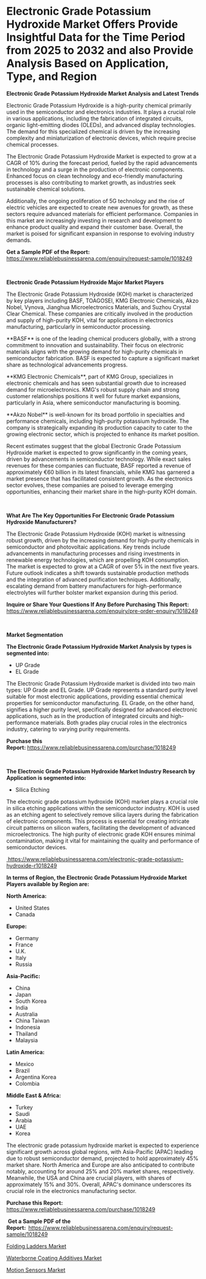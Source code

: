 <p><h1>Electronic Grade Potassium Hydroxide Market Offers Provide Insightful Data for the Time Period from 2025 to 2032 and also Provide Analysis Based on Application, Type, and Region</h1></p><p><strong>Electronic Grade Potassium Hydroxide Market Analysis and Latest Trends</strong></p>
<p><p>Electronic Grade Potassium Hydroxide is a high-purity chemical primarily used in the semiconductor and electronics industries. It plays a crucial role in various applications, including the fabrication of integrated circuits, organic light-emitting diodes (OLEDs), and advanced display technologies. The demand for this specialized chemical is driven by the increasing complexity and miniaturization of electronic devices, which require precise chemical processes.</p><p>The Electronic Grade Potassium Hydroxide Market is expected to grow at a CAGR of 10% during the forecast period, fueled by the rapid advancements in technology and a surge in the production of electronic components. Enhanced focus on clean technology and eco-friendly manufacturing processes is also contributing to market growth, as industries seek sustainable chemical solutions. </p><p>Additionally, the ongoing proliferation of 5G technology and the rise of electric vehicles are expected to create new avenues for growth, as these sectors require advanced materials for efficient performance. Companies in this market are increasingly investing in research and development to enhance product quality and expand their customer base. Overall, the market is poised for significant expansion in response to evolving industry demands.</p></p>
<p><strong>Get a Sample PDF of the Report:&nbsp;</strong> <a href="https://www.reliablebusinessarena.com/enquiry/request-sample/1018249?utm_campaign=2112&utm_medium=2&utm_source=Github&utm_content=ia&utm_term=21032025&utm_id=electronic-grade-potassium-hydroxide">https://www.reliablebusinessarena.com/enquiry/request-sample/1018249</a></p>
<p>&nbsp;</p>
<p><strong>Electronic Grade Potassium Hydroxide Major Market Players</strong></p>
<p><p>The Electronic Grade Potassium Hydroxide (KOH) market is characterized by key players including BASF, TOAGOSEI, KMG Electronic Chemicals, Akzo Nobel, Vynova, Jianghua Microelectronics Materials, and Suzhou Crystal Clear Chemical. These companies are critically involved in the production and supply of high-purity KOH, vital for applications in electronics manufacturing, particularly in semiconductor processing.</p><p>**BASF** is one of the leading chemical producers globally, with a strong commitment to innovation and sustainability. Their focus on electronic materials aligns with the growing demand for high-purity chemicals in semiconductor fabrication. BASF is expected to capture a significant market share as technological advancements progress.</p><p>**KMG Electronic Chemicals**, part of KMG Group, specializes in electronic chemicals and has seen substantial growth due to increased demand for microelectronics. KMG's robust supply chain and strong customer relationships positions it well for future market expansions, particularly in Asia, where semiconductor manufacturing is booming.</p><p>**Akzo Nobel** is well-known for its broad portfolio in specialties and performance chemicals, including high-purity potassium hydroxide. The company is strategically expanding its production capacity to cater to the growing electronic sector, which is projected to enhance its market position.</p><p>Recent estimates suggest that the global Electronic Grade Potassium Hydroxide market is expected to grow significantly in the coming years, driven by advancements in semiconductor technology. While exact sales revenues for these companies can fluctuate, BASF reported a revenue of approximately €60 billion in its latest financials, while KMG has garnered a market presence that has facilitated consistent growth. As the electronics sector evolves, these companies are poised to leverage emerging opportunities, enhancing their market share in the high-purity KOH domain.</p></p>
<p>&nbsp;</p>
<p><strong>What Are The Key Opportunities For Electronic Grade Potassium Hydroxide Manufacturers?</strong></p>
<p><p>The Electronic Grade Potassium Hydroxide (KOH) market is witnessing robust growth, driven by the increasing demand for high-purity chemicals in semiconductor and photovoltaic applications. Key trends include advancements in manufacturing processes and rising investments in renewable energy technologies, which are propelling KOH consumption. The market is expected to grow at a CAGR of over 5% in the next five years. Future outlook indicates a shift towards sustainable production methods and the integration of advanced purification techniques. Additionally, escalating demand from battery manufacturers for high-performance electrolytes will further bolster market expansion during this period.</p></p>
<p><strong>Inquire or Share Your Questions If Any Before Purchasing This Report:</strong> <a href="https://www.reliablebusinessarena.com/enquiry/pre-order-enquiry/1018249?utm_campaign=2112&utm_medium=2&utm_source=Github&utm_content=ia&utm_term=21032025&utm_id=electronic-grade-potassium-hydroxide">https://www.reliablebusinessarena.com/enquiry/pre-order-enquiry/1018249</a></p>
<p>&nbsp;</p>
<p><strong>Market Segmentation</strong></p>
<p><strong>The Electronic Grade Potassium Hydroxide Market Analysis by types is segmented into:</strong></p>
<p><ul><li>UP Grade</li><li>EL Grade</li></ul></p>
<p><p>The Electronic Grade Potassium Hydroxide market is divided into two main types: UP Grade and EL Grade. UP Grade represents a standard purity level suitable for most electronic applications, providing essential chemical properties for semiconductor manufacturing. EL Grade, on the other hand, signifies a higher purity level, specifically designed for advanced electronic applications, such as in the production of integrated circuits and high-performance materials. Both grades play crucial roles in the electronics industry, catering to varying purity requirements.</p></p>
<p><strong>Purchase this Report:&nbsp;</strong><a href="https://www.reliablebusinessarena.com/purchase/1018249?utm_campaign=2112&utm_medium=2&utm_source=Github&utm_content=ia&utm_term=21032025&utm_id=electronic-grade-potassium-hydroxide">https://www.reliablebusinessarena.com/purchase/1018249</a></p>
<p>&nbsp;</p>
<p><strong>The Electronic Grade Potassium Hydroxide Market Industry Research by Application is segmented into:</strong></p>
<p><ul><li>Silica Etching</li></ul></p>
<p><p>The electronic grade potassium hydroxide (KOH) market plays a crucial role in silica etching applications within the semiconductor industry. KOH is used as an etching agent to selectively remove silica layers during the fabrication of electronic components. This process is essential for creating intricate circuit patterns on silicon wafers, facilitating the development of advanced microelectronics. The high purity of electronic grade KOH ensures minimal contamination, making it vital for maintaining the quality and performance of semiconductor devices.</p></p>
<p><a href="https://www.reliablebusinessarena.com/electronic-grade-potassium-hydroxide-r1018249?utm_campaign=2112&utm_medium=2&utm_source=Github&utm_content=ia&utm_term=21032025&utm_id=electronic-grade-potassium-hydroxide">&nbsp;https://www.reliablebusinessarena.com/electronic-grade-potassium-hydroxide-r1018249</a></p>
<p><strong>In terms of Region, the Electronic Grade Potassium Hydroxide Market Players available by Region are:</strong></p>
<p>
    <p> <strong> North America: </strong>
        <ul>
            <li>United States</li>
            <li>Canada</li>
        </ul>
        </p> 
    <p> <strong> Europe: </strong>
        <ul>
            <li>Germany</li>
            <li>France</li>
            <li>U.K.</li>
            <li>Italy</li>
            <li>Russia</li>
        </ul>
        </p> 
    <p> <strong> Asia-Pacific: </strong>
        <ul>
            <li>China</li>
            <li>Japan</li>
            <li>South Korea</li>
            <li>India</li>
            <li>Australia</li>
            <li>China Taiwan</li>
            <li>Indonesia</li>
            <li>Thailand</li>
            <li>Malaysia</li>
        </ul>
        </p> 
    <p> <strong> Latin America: </strong>
        <ul>
            <li>Mexico</li>
            <li>Brazil</li>
            <li>Argentina Korea</li>
            <li>Colombia</li>
        </ul>
        </p> 
    <p> <strong> Middle East & Africa: </strong>
        <ul>
            <li>Turkey</li>
            <li>Saudi</li>
            <li>Arabia</li>
            <li>UAE</li>
            <li>Korea</li>
        </ul>
    </p>
    </p>
<p><p>The electronic grade potassium hydroxide market is expected to experience significant growth across global regions, with Asia-Pacific (APAC) leading due to robust semiconductor demand, projected to hold approximately 45% market share. North America and Europe are also anticipated to contribute notably, accounting for around 25% and 20% market shares, respectively. Meanwhile, the USA and China are crucial players, with shares of approximately 15% and 30%. Overall, APAC's dominance underscores its crucial role in the electronics manufacturing sector.</p></p>
<p><strong>Purchase this Report: </strong><a href="https://www.reliablebusinessarena.com/purchase/1018249?utm_campaign=2112&utm_medium=2&utm_source=Github&utm_content=ia&utm_term=21032025&utm_id=electronic-grade-potassium-hydroxide">https://www.reliablebusinessarena.com/purchase/1018249</a></p>
<p>&nbsp;<strong>Get a Sample PDF of the Report:&nbsp;&nbsp;</strong><a href="https://www.reliablebusinessarena.com/enquiry/request-sample/1018249?utm_campaign=2112&utm_medium=2&utm_source=Github&utm_content=ia&utm_term=21032025&utm_id=electronic-grade-potassium-hydroxide">https://www.reliablebusinessarena.com/enquiry/request-sample/1018249</a></p>
<p><strong></strong></p>
<p><p><a href="https://github.com/arvelm4nthig/Market-Research-Report-List-1/blob/main/folding-ladders-market.md?utm_campaign=2112&utm_medium=2&utm_source=Github&utm_content=ia&utm_term=21032025&utm_id=electronic-grade-potassium-hydroxide">Folding Ladders Market</a></p><p><a href="https://github.com/xanaanenkaly/Market-Research-Report-List-1/blob/main/waterborne-coating-additives-market.md?utm_campaign=2112&utm_medium=2&utm_source=Github&utm_content=ia&utm_term=21032025&utm_id=electronic-grade-potassium-hydroxide">Waterborne Coating Additives Market</a></p><p><a href="https://github.com/jaquelynhasenaue8/Market-Research-Report-List-1/blob/main/motion-sensors-market.md?utm_campaign=2112&utm_medium=2&utm_source=Github&utm_content=ia&utm_term=21032025&utm_id=electronic-grade-potassium-hydroxide">Motion Sensors Market</a></p></p>